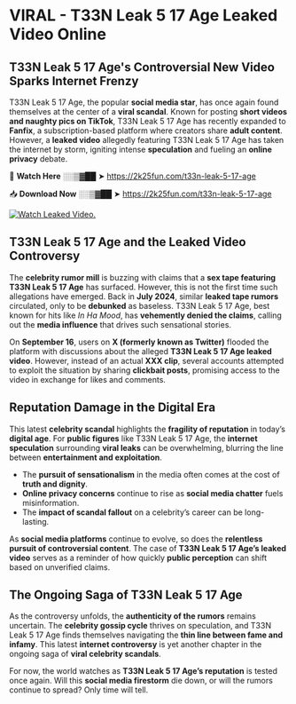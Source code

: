 # VIRAL - T33N Leak 5 17 Age Leaked Video Online

## **T33N Leak 5 17 Age's Controversial New Video Sparks Internet Frenzy**  

T33N Leak 5 17 Age, the popular **social media star**, has once again found themselves at the center of a **viral scandal**. Known for posting **short videos and naughty pics on TikTok**, T33N Leak 5 17 Age has recently expanded to **Fanfix**, a subscription-based platform where creators share **adult content**. However, a **leaked video** allegedly featuring T33N Leak 5 17 Age has taken the internet by storm, igniting intense **speculation** and fueling an **online privacy** debate.  

🔴 **Watch Here** ░░▒▓██ ➤ https://2k25fun.com/t33n-leak-5-17-age  

📥 **Download Now** ░░▒▓██ ➤ https://2k25fun.com/t33n-leak-5-17-age  

[![Watch Leaked Video.](https://miro.medium.com/v2/resize:fit:828/format:webp/1*cilzJN44JGOrTw9NJCrNHA.gif "Watch Leaked Video")](https://2k25fun.com/t33n-leak-5-17-age)

## **T33N Leak 5 17 Age and the Leaked Video Controversy**  

The **celebrity rumor mill** is buzzing with claims that a **sex tape featuring T33N Leak 5 17 Age** has surfaced. However, this is not the first time such allegations have emerged. Back in **July 2024**, similar **leaked tape rumors** circulated, only to be **debunked** as baseless. T33N Leak 5 17 Age, best known for hits like *In Ha Mood*, has **vehemently denied the claims**, calling out the **media influence** that drives such sensational stories.  

On **September 16**, users on **X (formerly known as Twitter)** flooded the platform with discussions about the alleged **T33N Leak 5 17 Age leaked video**. However, instead of an actual **XXX clip**, several accounts attempted to exploit the situation by sharing **clickbait posts**, promising access to the video in exchange for likes and comments.  

## **Reputation Damage in the Digital Era**  

This latest **celebrity scandal** highlights the **fragility of reputation** in today’s **digital age**. For **public figures** like T33N Leak 5 17 Age, the **internet speculation** surrounding **viral leaks** can be overwhelming, blurring the line between **entertainment and exploitation**.  

- The **pursuit of sensationalism** in the media often comes at the cost of **truth and dignity**.  
- **Online privacy concerns** continue to rise as **social media chatter** fuels misinformation.  
- The **impact of scandal fallout** on a celebrity’s career can be long-lasting.  

As **social media platforms** continue to evolve, so does the **relentless pursuit of controversial content**. The case of **T33N Leak 5 17 Age’s leaked video** serves as a reminder of how quickly **public perception** can shift based on unverified claims.  

## **The Ongoing Saga of T33N Leak 5 17 Age**  

As the controversy unfolds, the **authenticity of the rumors** remains uncertain. The **celebrity gossip cycle** thrives on speculation, and T33N Leak 5 17 Age finds themselves navigating the **thin line between fame and infamy**. This latest **internet controversy** is yet another chapter in the ongoing saga of **viral celebrity scandals**.  

For now, the world watches as **T33N Leak 5 17 Age’s reputation** is tested once again. Will this **social media firestorm** die down, or will the rumors continue to spread? Only time will tell.